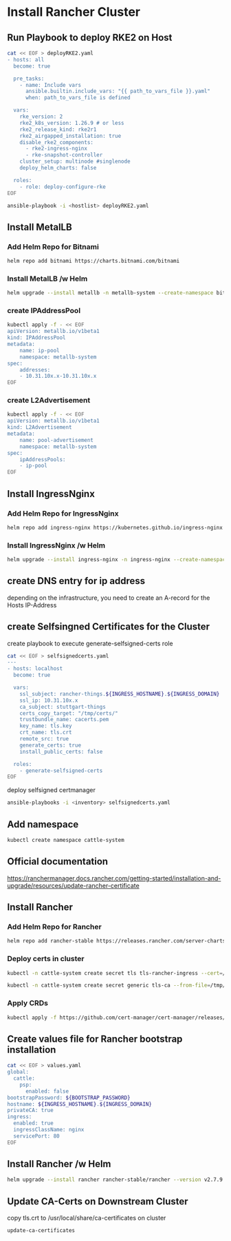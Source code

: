 # Install Rancher Cluster

## Run Playbook to deploy RKE2 on Host

```bash
cat << EOF > deployRKE2.yaml
- hosts: all
  become: true

  pre_tasks:
    - name: Include vars
      ansible.builtin.include_vars: "{{ path_to_vars_file }}.yaml"
      when: path_to_vars_file is defined

  vars:
    rke_version: 2
    rke2_k8s_version: 1.26.9 # or less
    rke2_release_kind: rke2r1
    rke2_airgapped_installation: true
    disable_rke2_components:
      - rke2-ingress-nginx
      - rke-snapshot-controller
    cluster_setup: multinode #singlenode
    deploy_helm_charts: false

  roles:
    - role: deploy-configure-rke
EOF
```

```bash
ansible-playbook -i <hostlist> deployRKE2.yaml
```

## Install MetalLB
### Add Helm Repo for Bitnami
```bash
helm repo add bitnami https://charts.bitnami.com/bitnami
```

### Install MetalLB /w Helm
```bash
helm upgrade --install metallb -n metallb-system --create-namespace bitnami/metallb
```

### create IPAddressPool

```bash
kubectl apply -f - << EOF
apiVersion: metallb.io/v1beta1
kind: IPAddressPool
metadata:
    name: ip-pool
    namespace: metallb-system
spec:
    addresses:
    - 10.31.10x.x-10.31.10x.x
EOF
```
### create L2Advertisement

```bash
kubectl apply -f - << EOF
apiVersion: metallb.io/v1beta1
kind: L2Advertisement
metadata:
    name: pool-advertisement
    namespace: metallb-system
spec:
    ipAddressPools:
    - ip-pool
EOF
```

## Install IngressNginx
### Add Helm Repo for IngressNginx
```bash
helm repo add ingress-nginx https://kubernetes.github.io/ingress-nginx
```

### Install IngressNginx /w Helm
```bash
helm upgrade --install ingress-nginx -n ingress-nginx --create-namespace ingress-nginx/ingress-nginx
```

## create DNS entry for ip address
depending on the infrastructure, you need to create an A-record for the Hosts IP-Address

## create Selfsingned Certificates for the Cluster
create playbook to execute generate-selfsigned-certs role

```bash
cat << EOF > selfsignedcerts.yaml
---
- hosts: localhost
  become: true

  vars:
    ssl_subject: rancher-things.${INGRESS_HOSTNAME}.${INGRESS_DOMAIN}
    ssl_ip: 10.31.10x.x
    ca_subject: stuttgart-things
    certs_copy_target: "/tmp/certs/"
    trustbundle_name: cacerts.pem
    key_name: tls.key
    crt_name: tls.crt
    remote_src: true
    generate_certs: true
    install_public_certs: false

  roles:
    - generate-selfsigned-certs
EOF
```

deploy selfsigned certmanager
```bash
ansible-playbooks -i <inventory> selfsignedcerts.yaml
```

## Add namespace
```bash
kubectl create namespace cattle-system
```

## Official documentation
https://ranchermanager.docs.rancher.com/getting-started/installation-and-upgrade/resources/update-rancher-certificate

## Install Rancher
### Add Helm Repo for Rancher
```bash
helm repo add rancher-stable https://releases.rancher.com/server-charts/stable
```

### Deploy certs in cluster
```bash
kubectl -n cattle-system create secret tls tls-rancher-ingress --cert=/tmp/certs/tls.crt --key=/tmp/certs/tls.key
```
```bash
kubectl -n cattle-system create secret generic tls-ca --from-file=/tmp/certs/cacerts.pem
```

### Apply CRDs
```bash
kubectl apply -f https://github.com/cert-manager/cert-manager/releases/download/v1.13.2/cert-manager.crds.yaml
```

## Create values file for Rancher bootstrap installation

```bash
cat << EOF > values.yaml
global:
  cattle:
    psp:
      enabled: false
bootstrapPassword: ${BOOTSTRAP_PASSWORD}
hostname: ${INGRESS_HOSTNAME}.${INGRESS_DOMAIN}
privateCA: true
ingress:
  enabled: true
  ingressClassName: nginx
  servicePort: 80
EOF
```

## Install Rancher /w Helm
```bash
helm upgrade --install rancher rancher-stable/rancher --version v2.7.9 --values values.yaml -n cattle-system
```

## Update CA-Certs on Downstream Cluster

copy tls.crt to /usr/local/share/ca-certificates on cluster
```bash
update-ca-certificates
```
